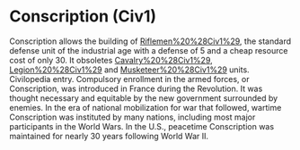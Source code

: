 # Conscription (Civ1)

Conscription allows the building of [Riflemen%20%28Civ1%29](riflemen), the standard defense unit of the industrial age with a defense of 5 and a cheap resource cost of only 30.
It obsoletes [Cavalry%20%28Civ1%29](cavalry), [Legion%20%28Civ1%29](legion) and [Musketeer%20%28Civ1%29](musketeer) units.
Civilopedia entry.
Compulsory enrollment in the armed forces, or Conscription, was introduced in France during the Revolution. It was thought necessary and equitable by the new government surrounded by enemies. In the era of national mobilization for war that followed, wartime Conscription was instituted by many nations, including most major participants in the World Wars. In the U.S., peacetime Conscription was maintained for nearly 30 years following World War II.